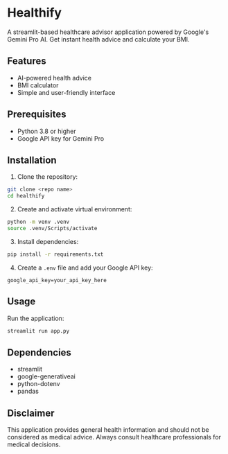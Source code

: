 # Healthify

A streamlit-based healthcare advisor application powered by Google's Gemini Pro AI. Get instant health advice and calculate your BMI.

## Features

- AI-powered health advice
- BMI calculator
- Simple and user-friendly interface

## Prerequisites

- Python 3.8 or higher
- Google API key for Gemini Pro

## Installation

1. Clone the repository:
```bash
git clone <repo name>
cd healthify
```

2. Create and activate virtual environment:
```bash
python -m venv .venv
source .venv/Scripts/activate 
```

3. Install dependencies:
```bash
pip install -r requirements.txt
```

4. Create a `.env` file and add your Google API key:
```
google_api_key=your_api_key_here
```

## Usage

Run the application:
```bash
streamlit run app.py
```

## Dependencies

- streamlit
- google-generativeai
- python-dotenv
- pandas

## Disclaimer

This application provides general health information and should not be considered as medical advice. Always consult healthcare professionals for medical decisions.















